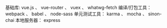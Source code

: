 基础库: vue.js 、 vue-router 、 vuex 、 whatwg-fetch
编译/打包工具： webpack 、 babel 、 node-sass
单元测试工具： karma 、 mocha 、 sinon-chai
本地服务器： express
